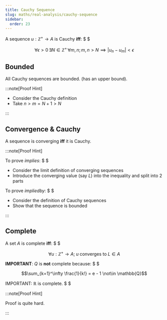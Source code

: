 ```yaml
---
title: Cauchy Sequence
slug: maths/real-analysis/cauchy-sequence
sidebar:
  order: 23
---
```


A sequence $u:\mathbb{Z}^+ \rightarrow A$ is Cauchy **iff**: $ $

```math
\forall \epsilon \gt 0\,
\exists N \in \mathbb{Z}^+\,
\forall m,n;
m,n \gt N
\implies
\lvert
u_n - u_m
\rvert \lt \epsilon
```

## Bounded

All Cauchy sequences are bounded. (has an upper bound).

:::note[Proof Hint]

- Consider the Cauchy definition
- Take $n \gt m = N + 1 \gt N$

:::

## Convergence & Cauchy

A sequence is converging **iff** it is Cauchy.

:::note[Proof Hint]

To prove $implies$: $ $

- Consider the limit definition of converging sequences
- Introduce the converging value (say $L$) into the inequality and split into 2
  parts

To prove $impliedby$: $ $

- Consider the definition of Cauchy sequences
- Show that the sequence is bounded

:::

## Complete

A set $A$ is complete **iff**: $ $

```math
\forall u:\mathbb{Z}^+ \rightarrow A;\; u\;\text{converges to}\; L \in A
```

<b>IMPORTANT</b>: $Q$ is **not** complete because: $ $

```math
\sum_{k=1}^\infty \frac{1}{k!} = e - 1 \not\in \mathbb{Q}
```

IMPORTANT: $\mathbb{R}$ is complete. $ $

:::note[Proof Hint]

Proof is quite hard.

:::
